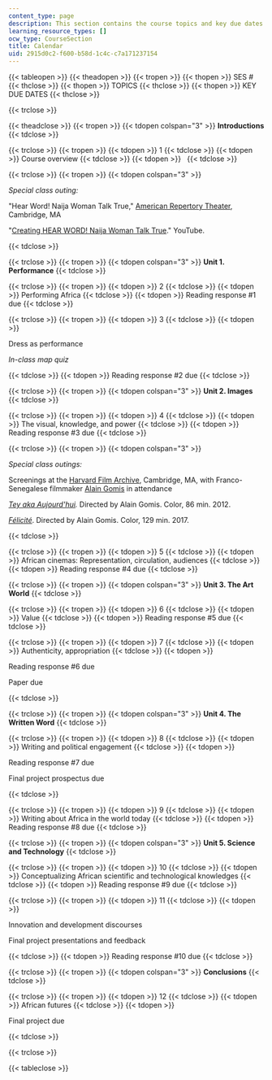 ```yaml
---
content_type: page
description: This section contains the course topics and key due dates.
learning_resource_types: []
ocw_type: CourseSection
title: Calendar
uid: 2915d0c2-f600-b58d-1c4c-c7a171237154
---
```


{{< tableopen >}}
{{< theadopen >}}
{{< tropen >}}
{{< thopen >}}
SES #
{{< thclose >}}
{{< thopen >}}
TOPICS
{{< thclose >}}
{{< thopen >}}
KEY DUE DATES
{{< thclose >}}

{{< trclose >}}

{{< theadclose >}}
{{< tropen >}}
{{< tdopen colspan="3" >}}
**Introductions**
{{< tdclose >}}

{{< trclose >}}
{{< tropen >}}
{{< tdopen >}}
1
{{< tdclose >}}
{{< tdopen >}}
Course overview
{{< tdclose >}}
{{< tdopen >}}
 
{{< tdclose >}}

{{< trclose >}}
{{< tropen >}}
{{< tdopen colspan="3" >}}


_Special class outing:_ 

"Hear Word! Naija Woman Talk True," [American Repertory Theater](https://americanrepertorytheater.org/shows-events/hear-word-naija-woman-talk-true/), Cambridge, MA

"[Creating HEAR WORD! Naija Woman Talk True](https://www.youtube.com/watch?v=8rBaFBrlbLE)." YouTube.


{{< tdclose >}}

{{< trclose >}}
{{< tropen >}}
{{< tdopen colspan="3" >}}
**Unit 1. Performance**
{{< tdclose >}}

{{< trclose >}}
{{< tropen >}}
{{< tdopen >}}
2
{{< tdclose >}}
{{< tdopen >}}
Performing Africa
{{< tdclose >}}
{{< tdopen >}}
Reading response #1 due
{{< tdclose >}}

{{< trclose >}}
{{< tropen >}}
{{< tdopen >}}
3
{{< tdclose >}}
{{< tdopen >}}


Dress as performance

_In-class map quiz_


{{< tdclose >}}
{{< tdopen >}}
Reading response #2 due
{{< tdclose >}}

{{< trclose >}}
{{< tropen >}}
{{< tdopen colspan="3" >}}
**Unit 2. Images**
{{< tdclose >}}

{{< trclose >}}
{{< tropen >}}
{{< tdopen >}}
4
{{< tdclose >}}
{{< tdopen >}}
The visual, knowledge, and power
{{< tdclose >}}
{{< tdopen >}}
Reading response #3 due
{{< tdclose >}}

{{< trclose >}}
{{< tropen >}}
{{< tdopen colspan="3" >}}


_Special class outings:_

Screenings at the [Harvard Film Archive](https://harvardfilmarchive.org/), Cambridge, MA, with Franco-Senegalese filmmaker [Alain Gomis](https://en.wikipedia.org/wiki/Alain_Gomis) in attendance

_[Tey aka Aujourd'hui](https://www.imdb.com/title/tt2178935/?ref_=fn_al_tt_1)._ Directed by Alain Gomis. Color, 86 min. 2012.

[_Félicité_](https://www.imdb.com/title/tt5980798/?ref_=nv_sr_1). Directed by Alain Gomis. Color, 129 min. 2017.


{{< tdclose >}}

{{< trclose >}}
{{< tropen >}}
{{< tdopen >}}
5
{{< tdclose >}}
{{< tdopen >}}
African cinemas: Representation, circulation, audiences
{{< tdclose >}}
{{< tdopen >}}
Reading response #4 due
{{< tdclose >}}

{{< trclose >}}
{{< tropen >}}
{{< tdopen colspan="3" >}}
**Unit 3. The Art World**
{{< tdclose >}}

{{< trclose >}}
{{< tropen >}}
{{< tdopen >}}
6
{{< tdclose >}}
{{< tdopen >}}
Value
{{< tdclose >}}
{{< tdopen >}}
Reading response #5 due
{{< tdclose >}}

{{< trclose >}}
{{< tropen >}}
{{< tdopen >}}
7
{{< tdclose >}}
{{< tdopen >}}
Authenticity, appropriation
{{< tdclose >}}
{{< tdopen >}}


Reading response #6 due

Paper due


{{< tdclose >}}

{{< trclose >}}
{{< tropen >}}
{{< tdopen colspan="3" >}}
**Unit 4. The Written Word**
{{< tdclose >}}

{{< trclose >}}
{{< tropen >}}
{{< tdopen >}}
8
{{< tdclose >}}
{{< tdopen >}}
Writing and political engagement
{{< tdclose >}}
{{< tdopen >}}


Reading response #7 due

Final project prospectus due


{{< tdclose >}}

{{< trclose >}}
{{< tropen >}}
{{< tdopen >}}
9
{{< tdclose >}}
{{< tdopen >}}
Writing about Africa in the world today
{{< tdclose >}}
{{< tdopen >}}
Reading response #8 due
{{< tdclose >}}

{{< trclose >}}
{{< tropen >}}
{{< tdopen colspan="3" >}}
**Unit 5. Science and Technology**
{{< tdclose >}}

{{< trclose >}}
{{< tropen >}}
{{< tdopen >}}
10
{{< tdclose >}}
{{< tdopen >}}
Conceptualizing African scientific and technological knowledges
{{< tdclose >}}
{{< tdopen >}}
Reading response #9 due
{{< tdclose >}}

{{< trclose >}}
{{< tropen >}}
{{< tdopen >}}
11
{{< tdclose >}}
{{< tdopen >}}


Innovation and development discourses

Final project presentations and feedback


{{< tdclose >}}
{{< tdopen >}}
Reading response #10 due
{{< tdclose >}}

{{< trclose >}}
{{< tropen >}}
{{< tdopen colspan="3" >}}
**Conclusions**
{{< tdclose >}}

{{< trclose >}}
{{< tropen >}}
{{< tdopen >}}
12
{{< tdclose >}}
{{< tdopen >}}
African futures
{{< tdclose >}}
{{< tdopen >}}


Final project due


{{< tdclose >}}

{{< trclose >}}

{{< tableclose >}}